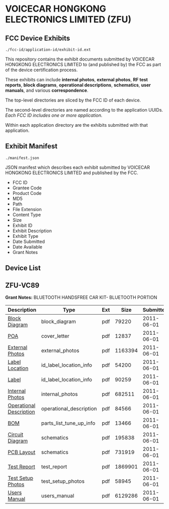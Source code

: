 # VOICECAR HONGKONG ELECTRONICS LIMITED (ZFU)
## FCC Device Exhibits

```
./fcc-id/application-id/exhibit-id.ext
```

This repository contains the exhibit documents submitted by VOICECAR HONGKONG ELECTRONICS LIMITED to (and published by) the FCC as part of the device certification process.

These exhibits can include **internal photos**, **external photos**, **RF test reports**, **block diagrams**, **operational descriptions**, **schematics**, **user manuals**, and various **correspondence**.

The top-level directories are sliced by the FCC ID of each device.

The second-level directories are named according to the application UUIDs. *Each FCC ID includes one or more application.*

Within each application directory are the exhibits submitted with that application. 

## Exhibit Manifest

```
./manifest.json
```

JSON manifest which describes each exhibit submitted by VOICECAR HONGKONG ELECTRONICS LIMITED and published by the FCC.

- FCC ID
- Grantee Code
- Product Code
- MD5
- Path
- File Extension
- Content Type
- Size
- Exhibit ID
- Exhibit Description
- Exhibit Type
- Date Submitted
- Date Available
- Grant Notes

## Device List
## ZFU-VC89
**Grant Notes:** BLUETOOTH HANDSFREE CAR KIT- BLUETOOTH PORTION

| Description | Type | Ext | Size | Submitted | Available |
| ----------- | ---- | --- | ---- | --------- | --------- |
| [Block Diagram](ZFU-VC89/e958b2aeb1857af2b36ce86090ce4bc8/1475640.pdf) | block_diagram | pdf | 79220 | 2011-06-01 | 2011-06-01 |
| [POA](ZFU-VC89/e958b2aeb1857af2b36ce86090ce4bc8/1475649.pdf) | cover_letter | pdf | 12837 | 2011-06-01 | 2011-06-01 |
| [External Photos](ZFU-VC89/e958b2aeb1857af2b36ce86090ce4bc8/1475643.pdf) | external_photos | pdf | 1163394 | 2011-06-01 | 2011-06-01 |
| [Label Location](ZFU-VC89/e958b2aeb1857af2b36ce86090ce4bc8/1475644.pdf) | id_label_location_info | pdf | 54200 | 2011-06-01 | 2011-06-01 |
| [Label](ZFU-VC89/e958b2aeb1857af2b36ce86090ce4bc8/1475645.pdf) | id_label_location_info | pdf | 90259 | 2011-06-01 | 2011-06-01 |
| [Internal Photos](ZFU-VC89/e958b2aeb1857af2b36ce86090ce4bc8/1475646.pdf) | internal_photos | pdf | 682511 | 2011-06-01 | 2011-06-01 |
| [Operational Description](ZFU-VC89/e958b2aeb1857af2b36ce86090ce4bc8/1475647.pdf) | operational_description | pdf | 84566 | 2011-06-01 | 2011-06-01 |
| [BOM](ZFU-VC89/e958b2aeb1857af2b36ce86090ce4bc8/1475641.pdf) | parts_list_tune_up_info | pdf | 13466 | 2011-06-01 | 2011-06-01 |
| [Circuit Diagram](ZFU-VC89/e958b2aeb1857af2b36ce86090ce4bc8/1475642.pdf) | schematics | pdf | 195838 | 2011-06-01 | 2011-06-01 |
| [PCB Layout](ZFU-VC89/e958b2aeb1857af2b36ce86090ce4bc8/1475648.pdf) | schematics | pdf | 731919 | 2011-06-01 | 2011-06-01 |
| [Test Report](ZFU-VC89/e958b2aeb1857af2b36ce86090ce4bc8/1475639.pdf) | test_report | pdf | 1869901 | 2011-06-01 | 2011-06-01 |
| [Test Setup Photos](ZFU-VC89/e958b2aeb1857af2b36ce86090ce4bc8/1475650.pdf) | test_setup_photos | pdf | 58945 | 2011-06-01 | 2011-06-01 |
| [Users Manual](ZFU-VC89/e958b2aeb1857af2b36ce86090ce4bc8/1475651.pdf) | users_manual | pdf | 6129286 | 2011-06-01 | 2011-06-01 |
